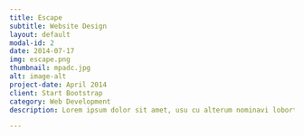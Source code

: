 ```yaml
---
title: Escape
subtitle: Website Design
layout: default
modal-id: 2
date: 2014-07-17
img: escape.png
thumbnail: mpadc.jpg
alt: image-alt
project-date: April 2014
client: Start Bootstrap
category: Web Development
description: Lorem ipsum dolor sit amet, usu cu alterum nominavi lobortis. At duo novum diceret. Tantas apeirian vix et, usu sanctus postulant inciderint ut, populo diceret necessitatibus in vim. Cu eum dicam feugiat noluisse.

---
```

